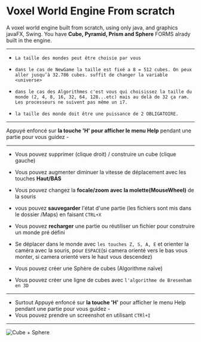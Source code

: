 # Voxel World Engine From scratch

A voxel world engine built from scratch, using only java, and graphics javaFX, Swing.
You have **Cube, Pyramid, Prism and Sphere** FORMS alrady built in the engine.

********************************************************************************
*     La taille des mondes peut être choisie par vous
*     dans le cas de NewGame la taille est fixé a 8 = 512 cubes. On peux aller jusqu’à 32.786 cubes. suffit de changer la variable <universe>
*     dans le cas des Algorithmes c'est vous qui choisissez la taille du monde (2, 4, 8, 16, 32, 64, 128...etc) mais au delà de 32 ça ram. Les processeurs ne suivent pas même un i7.
*     la taille des monde doit être une puissance de 2 OBLIGATOIRE.
********************************************************************************

Appuyé enfoncé sur **la touche 'H' pour afficher le menu Help** pendant une partie pour vous guidez -
- ---------------------------------------------------------------------------------------------------


- Vous pouvez supprimer (clique droit) / construire un cube (clique gauche)

- Vous pouvez augmenter diminuer la vitesse de déplacement avec les touches **Haut/BAS**

- Vous pouvez changez la **focale/zoom avec la molette(MouseWheel)** de la souris

- vous pouvez **sauvegarder** l'état d'une partie (les fichiers sont mis dans le dossier /Maps) en faisant `CTRL+X`

- Vous pouvez **recharger** une partie ou réutiliser un fichier pour construire un monde pré défini

- Se déplacer dans le monde avec `les touches Z, S, A, E` et orienter la caméra avec la souris, pour `ESPACE`(si camera orienté vers le bas vous monter, si camera orienté vers le haut vous descendez)

- Vous pouvez créer une Sphère de cubes (Algorithme naïve)

- Vous pouvez créer une ligne de cubes avec `l'algorithme de Bresenham en 3D`

-----------------------------------------------------------------------------------------------------------

- Surtout Appuyé enfoncé sur **la touche 'H'** pour afficher le menu Help pendant une partie pour vous guidez -
- Vous pouvez prendre un screenshot en utilisant `CTRl+I`
-----------------------------------------------------------------------------------------------------------

![Cube + Sphere](https://imgur.com/TdquQdd.png)